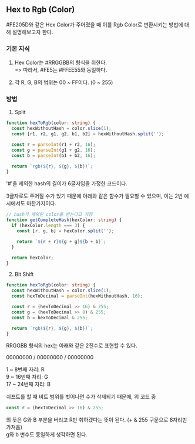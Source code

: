 ## Hex to Rgb (Color)

<span>#FE205D</span>와 같은 Hex Color가 주어졌을 때 이를 Rgb Color로 변환시키는 방법에 대해 설명해보고자 한다.

### 기본 지식
1. Hex Color는 #RRGGBB의 형식을 취한다.<br>
=> 따라서, #FE5는 #FFEE55와 동일하다.

2. 각 R, G, B의 범위는 00 ~ FF이다. (0 ~ 255) 

### 방법
1. Split

```typescript
function hexToRgb(color: string) {
  const hexWithoutHash = color.slice(1);
  const [r1, r2, g1, g2, b1, b2] = hexWithoutHash.split('');

  const r = parseInt(r1 + r2, 16);
  const g = parseInt(g1 + g2, 16);
  const b = parseInt(b1 + b2, 16);

  return `rgb(${r}, ${g}, ${b})`;
}
```

'#'을 제외한 hash의 길이가 6글자임을 가정한 코드이다.

3글자로도 주어질 수가 있기 때문에 아래와 같은 함수가 필요할 수 있으며, 이는 2번 예시에서도 마찬가지이다.

```typescript
// hash가 제외된 color를 받는다고 가정
function getCompleteHash(hexColor: string) {
  if (hexColor.length === 3) {
    const [r, g, b] = hexColor.split('');

    return `${r + r}${g + g}${b + b}`;
  }

  return hexColor;
}
```

2. Bit Shift

```typescript
function hexToRgb(color: string) {
  const hexWithoutHash = color.slice(1);
  const hexToDecimal = parseInt(hexWithoutHash, 16);

  const r = (hexToDecimal >> 16) & 255;
  const g = (hexToDecimal >> 8) & 255;
  const b = hexToDecimal & 255;

  return `rgb(${r}, ${g}, ${b})`;
}
```

RRGGBB 형식의 hex는 아래와 같은 2진수로 표현할 수 있다.

00000000 / 00000000 / 00000000

1 ~ 8번째 자리: R<br>
9 ~ 16번째 자리: G<br>
17 ~ 24번째 자리: B<br>

쉬프트를 할 때 비트 범위를 벗어나면 수가 삭제되기 때문에, 위 코드 중

```javascript
const r = (hexToDecimal >> 16) & 255;
```

의 뜻은 G와 B 부분을 버리고 R만 취하겠다는 뜻이 된다. (+ & 255 구문으로 8자리만 가져옴)<br>
g와 b 변수도 동일하게 생각하면 된다.
